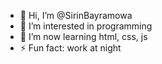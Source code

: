 - 👋 Hi, I’m @SirinBayramowa
- 💛 I’m interested in programming 
- 🌱 I’m now learning html, css, js
- ⚡ Fun fact: work at night 

<!---
SirinBayramowa/SirinBayramowa is a ✨ special ✨ repository because its `README.md` (this file) appears on your GitHub profile.
You can click the Preview link to take a look at your changes.
--->
